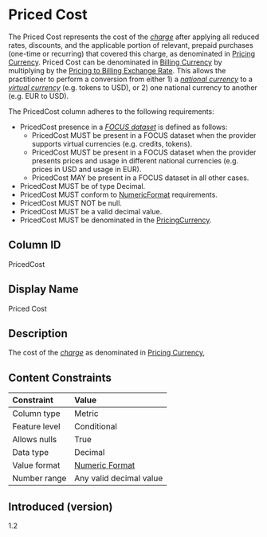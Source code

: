 # Priced Cost

The Priced Cost represents the cost of the [*charge*](#glossary:charge) after applying all reduced rates, discounts, and the applicable portion of relevant, prepaid purchases (one-time or recurring) that covered this charge, as denominated in [Pricing Currency](#pricingcurrency).  Priced Cost can be denominated in [Billing Currency](#billingcurrency) by multiplying by the [Pricing to Billing Exchange Rate](#pricingtobillingexchangerate).  This allows the practitioner to perform a conversion from either 1) a [*national currency*](#glossary:nationalcurrency) to a [*virtual currency*](#glossary:virtualcurrency) (e.g. tokens to USD), or 2) one national currency to another (e.g. EUR to USD).

The PricedCost column adheres to the following requirements:

* PricedCost presence in a [*FOCUS dataset*](#glossary:FOCUS-dataset) is defined as follows:
  * PricedCost MUST be present in a FOCUS dataset when the provider supports virtual currencies (e.g. credits, tokens).
  * PricedCost MUST be present in a FOCUS dataset when the provider presents prices and usage in different national currencies (e.g. prices in USD and usage in EUR).
  * PricedCost MAY be present in a FOCUS dataset in all other cases.
* PricedCost MUST be of type Decimal.
* PricedCost MUST conform to [NumericFormat](#numericformat) requirements.
* PricedCost MUST NOT be null.
* PricedCost MUST be a valid decimal value.
* PricedCost MUST be denominated in the [PricingCurrency](#pricingcurrency).

## Column ID

PricedCost

## Display Name

Priced Cost

## Description

The cost of the [*charge*](#glossary:charge) as denominated in [Pricing Currency](#pricingcurrency),

## Content Constraints

|    Constraint   |      Value              |
|:----------------|:------------------------|
| Column type     | Metric                  |
| Feature level   | Conditional             |
| Allows nulls    | True                    |
| Data type       | Decimal                 |
| Value format    | [Numeric Format](#numericformat) |
| Number range    | Any valid decimal value |

## Introduced (version)

1.2

